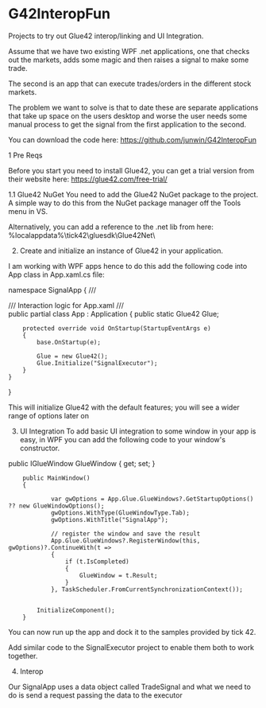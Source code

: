 # G42InteropFun
Projects to try out Glue42 interop/linking and UI Integration.


Assume that we have two existing WPF .net applications, one that checks out the markets, adds some magic and then raises a signal to make some trade.

The second is an app that can execute trades/orders in the different stock markets.

The problem we want to solve is that to date these are separate applications that take up space on the users desktop and worse the user needs some manual process to get the signal from the first application to the second.

You can download the code here: https://github.com/junwin/G42InteropFun


1 Pre Reqs

Before you start you need to install Glue42, you can get a trial version from their website here: https://glue42.com/free-trial/

1.1 Glue42 NuGet
You need to add the Glue42 NuGet package to the project. A simple way to do this from the NuGet package manager off the Tools menu in VS.

Alternatively, you can add a reference to the .net lib from here:
%localappdata%\tick42\gluesdk\Glue42Net\


2) Create and initialize an instance of Glue42 in your application.

I am working with WPF apps hence to do this add the following code into App class in  App.xaml.cs file:


namespace SignalApp
{
    /// <summary>
    /// Interaction logic for App.xaml
    /// </summary>
    public partial class App : Application
    {
        public static Glue42 Glue;

        protected override void OnStartup(StartupEventArgs e)
        {
            base.OnStartup(e);

            Glue = new Glue42();
            Glue.Initialize("SignalExecutor");
        }
    }
}

This will initialize Glue42 with the default features; you will see a wider range of options later on


3) UI Integration
To add basic UI integration to some window in your app is easy, in WPF you can add the following code to your window's constructor.



 public IGlueWindow GlueWindow { get; set; }

        public MainWindow()
        {
          
                var gwOptions = App.Glue.GlueWindows?.GetStartupOptions() ?? new GlueWindowOptions();
                gwOptions.WithType(GlueWindowType.Tab);
                gwOptions.WithTitle("SignalApp");

                // register the window and save the result
                App.Glue.GlueWindows?.RegisterWindow(this, gwOptions)?.ContinueWith(t =>
                {
                    if (t.IsCompleted)
                    {
                        GlueWindow = t.Result;
                    }
                }, TaskScheduler.FromCurrentSynchronizationContext());
            
           
            InitializeComponent();
        }

You can now run up the app and dock it to the samples provided by tick 42.

Add similar code to the SignalExecutor project to enable them both to work together.



4) Interop

Our SignalApp uses a data object called TradeSignal and what we need to do is send a request passing the data to the executor
